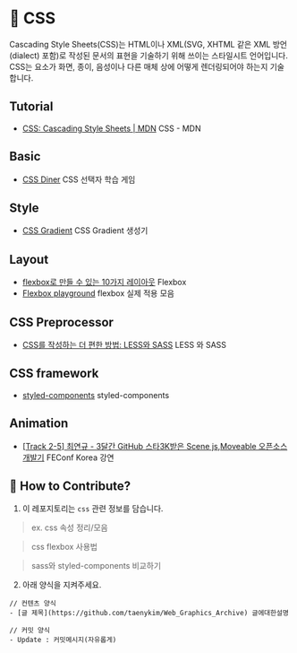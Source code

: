 # 💄 CSS

Cascading Style Sheets(CSS)는 HTML이나 XML(SVG, XHTML 같은 XML 방언(dialect) 포함)로 작성된 문서의 표현을 기술하기 위해 쓰이는 스타일시트 언어입니다. CSS는 요소가 화면, 종이, 음성이나 다른 매체 상에 어떻게 렌더링되어야 하는지 기술합니다.

## Tutorial

- [CSS: Cascading Style Sheets | MDN](https://developer.mozilla.org/en-US/docs/Web/CSS) CSS - MDN

## Basic

- [CSS Diner](http://flukeout.github.io/) CSS 선택자 학습 게임

## Style

- [CSS Gradient](https://cssgradient.io/) CSS Gradient 생성기

## Layout

- [flexbox로 만들 수 있는 10가지 레이아웃](https://d2.naver.com/helloworld/8540176) Flexbox
- [Flexbox playground](https://codepen.io/enxaneta/full/adLPwv) flexbox 실제 적용 모음

## CSS Preprocessor

- [CSS를 작성하는 더 편한 방법: LESS와 SASS](https://taegon.kim/archives/3667) LESS 와 SASS

## CSS framework

- [styled-components](https://styled-components.com/) styled-components

## Animation

- [[Track 2-5] 최연규 - 3달간 GitHub 스타3K받은 Scene js,Moveable 오픈소스 개발기](https://youtu.be/3HVQhbtALDE) FEConf Korea 강연

## 👀 How to Contribute?

1. 이 레포지토리는 `css` 관련 정보를 담습니다.

> ex. css 속성 정리/모음

> css flexbox 사용법

> sass와 styled-components 비교하기

2. 아래 양식을 지켜주세요.

```
// 컨텐츠 양식
- [글 제목](https://github.com/taenykim/Web_Graphics_Archive) 글에대한설명

// 커밋 양식
- Update : 커밋메시지(자유롭게)
```
